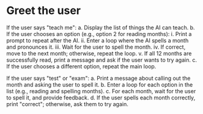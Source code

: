 # Greet the user

If the user says "teach me":
a. Display the list of things the AI can teach.
b. If the user chooses an option (e.g., option 2 for reading months):
i. Print a prompt to repeat after the AI.
ii. Enter a loop where the AI spells a month and pronounces it.
iii. Wait for the user to spell the month.
iv. If correct, move to the next month; otherwise, repeat the loop.
v. If all 12 months are successfully read, print a message and ask if the user wants to try again.
c. If the user chooses a different option, repeat the main loop.

If the user says "test" or "exam":
a. Print a message about calling out the month and asking the user to spell it.
b. Enter a loop for each option in the list (e.g., reading and spelling months).
c. For each month, wait for the user to spell it, and provide feedback.
d. If the user spells each month correctly, print "correct"; otherwise, ask them to try again.
